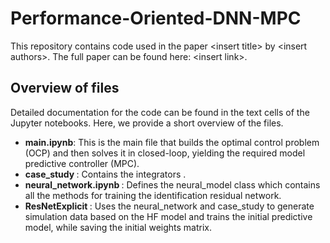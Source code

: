 # Performance-Oriented-DNN-MPC

This repository contains code used in the paper \<insert title\> by \<insert authors\>. The full paper can be found here: \<insert link\>.

## Overview of files
Detailed documentation for the code can be found in the text cells of the Jupyter notebooks. Here, we provide a short overview of the files.

<ul>
  <li> <b>main.ipynb</b>: This is the main file that builds the optimal control problem (OCP) and then solves it in closed-loop, yielding the required model predictive controller (MPC).</li>
 
  <li> <b>case_study </b>: Contains the integrators . </li>
  <li> <b>neural_network.ipynb </b>: Defines the neural_model class which contains all the methods for training the identification residual network. </li>
  
  <li> <b>ResNetExplicit </b>: Uses the neural_network and case_study to generate simulation data based on the HF model and trains the initial predictive model, while saving the initial weights matrix. </li>
 
</ul>
